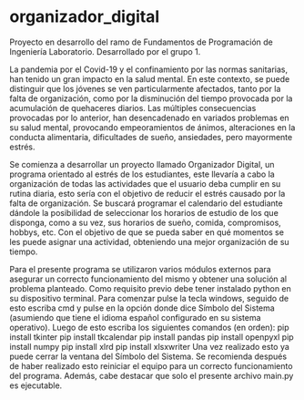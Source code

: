 # organizador_digital
Proyecto en desarrollo del ramo de Fundamentos de Programación de Ingeniería Laboratorio.
Desarrollado por el grupo 1.

La pandemia por el Covid-19 y el confinamiento por las normas sanitarias, han tenido un 
gran impacto en la salud mental. En este contexto, se puede distinguir que los jóvenes 
se ven particularmente afectados, tanto por la falta de organización, como por la 
disminución del tiempo provocada por la acumulación de quehaceres diarios. Las múltiples 
consecuencias provocadas por lo anterior, han desencadenado en variados problemas en su 
salud mental, provocando empeoramientos de ánimos, alteraciones en la conducta 
alimentaria, dificultades de sueño, ansiedades, pero mayormente estrés. 

Se comienza a desarrollar un proyecto llamado Organizador Digital, un programa orientado 
al estrés de los estudiantes, este llevaría a cabo la organización de todas las 
actividades que el usuario deba cumplir en su rutina diaria, esto sería con el objetivo 
de reducir el estrés causado por la falta de organización. Se buscará programar el 
calendario del estudiante dándole la posibilidad de  seleccionar los horarios de estudio 
de los que disponga, como a su vez, sus horarios de sueño, comida, compromisos, hobbys, 
etc. Con el objetivo de que se pueda saber en qué momentos se les puede asignar una 
actividad, obteniendo una mejor organización de su tiempo.

Para el presente programa se utilizaron varios módulos externos para asegurar un correcto
funcionamiento del mismo y obtener una solución al problema planteado.
Como requisito previo debe tener instalado python en su dispositivo terminal.
Para comenzar pulse la tecla windows, seguido de esto escriba cmd y pulse en la opción
donde dice Símbolo del Sistema (asumiendo que tiene el idioma español configurado en
su sistema operativo).
Luego de esto escriba los siguientes comandos (en orden):
pip install tkinter
pip install tkcalendar
pip install pandas
pip install openpyxl
pip install numpy
pip install xlrd
pip install xlsxwriter
Una vez realizado esto ya puede cerrar la ventana del Símbolo del Sistema. Se recomienda
después de haber realizado esto reiniciar el equipo para un correcto funcionamiento del
programa.
Además, cabe destacar que solo el presente archivo main.py es ejecutable.
